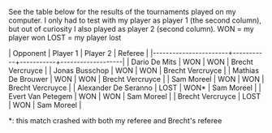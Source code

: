 See the table below for the results of the tournaments played on my computer.
I only had to test with my player as player 1 (the second column), but out of curiosity I also played as player 2 (second column).
WON = my player won
LOST = my player lost

| Opponent              | Player 1  | Player 2  | Referee           |
|-----------------------+-----------+-----------+-------------------|
| Dario De Mits         | WON       | WON       | Brecht Vercruyce  |
| Jonas Busschop        | WON       | WON       | Brecht Vercruyce  |
| Mathias De Brouwer    | WON       | WON       | Brecht Vercruyce  |
| Sam Moreel            | WON       | WON       | Brecht Vercruyce  |
| Alexander De Seranno  | LOST      | WON*      | Sam Moreel        |
| Evert Van Petegem     | WON       | WON       | Sam Moreel        |
| Brecht Vercruyce      | LOST      | WON       | Sam Moreel        |

*: this match crashed with both my referee and Brecht's referee

